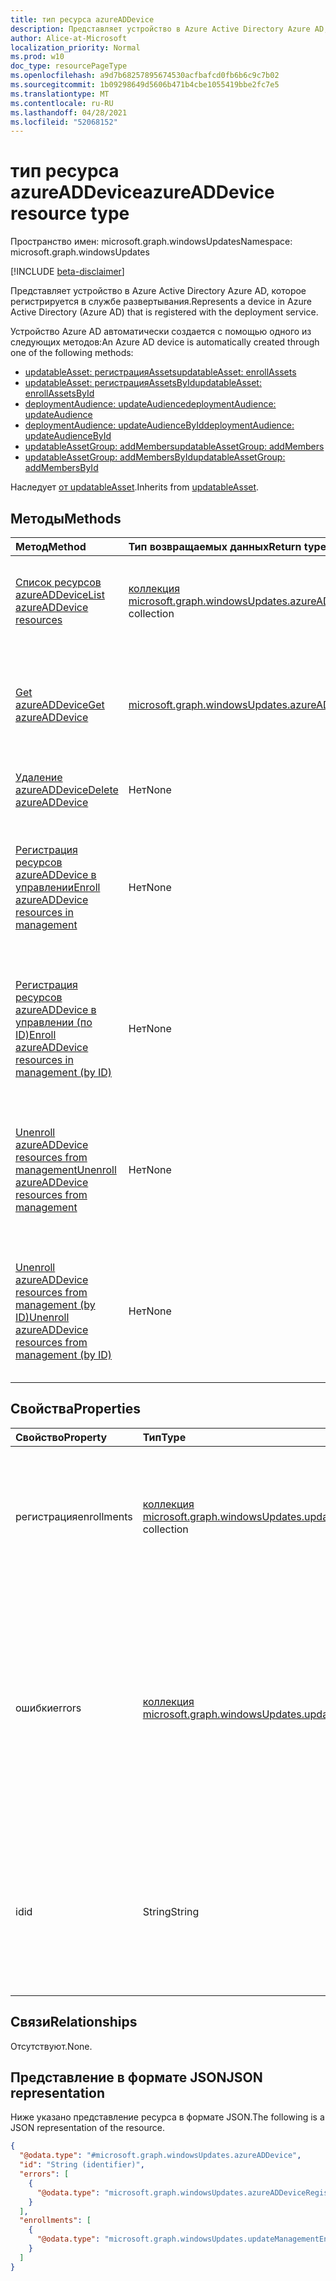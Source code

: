 ```yaml
---
title: тип ресурса azureADDevice
description: Представляет устройство в Azure Active Directory Azure AD, которое регистрируется в службе развертывания.
author: Alice-at-Microsoft
localization_priority: Normal
ms.prod: w10
doc_type: resourcePageType
ms.openlocfilehash: a9d7b68257895674530acfbafcd0fb6b6c9c7b02
ms.sourcegitcommit: 1b09298649d5606b471b4cbe1055419bbe2fc7e5
ms.translationtype: MT
ms.contentlocale: ru-RU
ms.lasthandoff: 04/28/2021
ms.locfileid: "52068152"
---
```

# <a name="azureaddevice-resource-type"></a><span data-ttu-id="a6c7f-103">тип ресурса azureADDevice</span><span class="sxs-lookup"><span data-stu-id="a6c7f-103">azureADDevice resource type</span></span>

<span data-ttu-id="a6c7f-104">Пространство имен: microsoft.graph.windowsUpdates</span><span class="sxs-lookup"><span data-stu-id="a6c7f-104">Namespace: microsoft.graph.windowsUpdates</span></span>

[!INCLUDE [beta-disclaimer](../../includes/beta-disclaimer.md)]

<span data-ttu-id="a6c7f-105">Представляет устройство в Azure Active Directory Azure AD, которое регистрируется в службе развертывания.</span><span class="sxs-lookup"><span data-stu-id="a6c7f-105">Represents a device in Azure Active Directory (Azure AD) that is registered with the deployment service.</span></span>

<span data-ttu-id="a6c7f-106">Устройство Azure AD автоматически создается с помощью одного из следующих методов:</span><span class="sxs-lookup"><span data-stu-id="a6c7f-106">An Azure AD device is automatically created through one of the following methods:</span></span>
* [<span data-ttu-id="a6c7f-107">updatableAsset: регистрацияAssets</span><span class="sxs-lookup"><span data-stu-id="a6c7f-107">updatableAsset: enrollAssets</span></span>](../api/windowsupdates-updatableasset-enrollassets.md)
* [<span data-ttu-id="a6c7f-108">updatableAsset: регистрацияAssetsById</span><span class="sxs-lookup"><span data-stu-id="a6c7f-108">updatableAsset: enrollAssetsById</span></span>](../api/windowsupdates-updatableasset-enrollassetsbyid.md)
* [<span data-ttu-id="a6c7f-109">deploymentAudience: updateAudience</span><span class="sxs-lookup"><span data-stu-id="a6c7f-109">deploymentAudience: updateAudience</span></span>](../api/windowsupdates-deploymentaudience-updateaudience.md)
* [<span data-ttu-id="a6c7f-110">deploymentAudience: updateAudienceById</span><span class="sxs-lookup"><span data-stu-id="a6c7f-110">deploymentAudience: updateAudienceById</span></span>](../api/windowsupdates-deploymentaudience-updateaudiencebyid.md)
* [<span data-ttu-id="a6c7f-111">updatableAssetGroup: addMembers</span><span class="sxs-lookup"><span data-stu-id="a6c7f-111">updatableAssetGroup: addMembers</span></span>](../api/windowsupdates-updatableassetgroup-addmembers.md)
* [<span data-ttu-id="a6c7f-112">updatableAssetGroup: addMembersById</span><span class="sxs-lookup"><span data-stu-id="a6c7f-112">updatableAssetGroup: addMembersById</span></span>](../api/windowsupdates-updatableassetgroup-addmembersbyid.md)

<span data-ttu-id="a6c7f-113">Наследует [от updatableAsset](../resources/windowsupdates-updatableasset.md).</span><span class="sxs-lookup"><span data-stu-id="a6c7f-113">Inherits from [updatableAsset](../resources/windowsupdates-updatableasset.md).</span></span>

## <a name="methods"></a><span data-ttu-id="a6c7f-114">Методы</span><span class="sxs-lookup"><span data-stu-id="a6c7f-114">Methods</span></span>
|<span data-ttu-id="a6c7f-115">Метод</span><span class="sxs-lookup"><span data-stu-id="a6c7f-115">Method</span></span>|<span data-ttu-id="a6c7f-116">Тип возвращаемых данных</span><span class="sxs-lookup"><span data-stu-id="a6c7f-116">Return type</span></span>|<span data-ttu-id="a6c7f-117">Описание</span><span class="sxs-lookup"><span data-stu-id="a6c7f-117">Description</span></span>|
|:---|:---|:---|
|[<span data-ttu-id="a6c7f-118">Список ресурсов azureADDevice</span><span class="sxs-lookup"><span data-stu-id="a6c7f-118">List azureADDevice resources</span></span>](../api/windowsupdates-updates-list-updatableassets-azureaddevice.md)|<span data-ttu-id="a6c7f-119">[коллекция microsoft.graph.windowsUpdates.azureADDevice](../resources/windowsupdates-azureaddevice.md)</span><span class="sxs-lookup"><span data-stu-id="a6c7f-119">[microsoft.graph.windowsUpdates.azureADDevice](../resources/windowsupdates-azureaddevice.md) collection</span></span>|<span data-ttu-id="a6c7f-120">Получите список объектов [AzureADDevice](../resources/windowsupdates-azureaddevice.md) и их свойств.</span><span class="sxs-lookup"><span data-stu-id="a6c7f-120">Get a list of the [azureADDevice](../resources/windowsupdates-azureaddevice.md) objects and their properties.</span></span>|
|[<span data-ttu-id="a6c7f-121">Get azureADDevice</span><span class="sxs-lookup"><span data-stu-id="a6c7f-121">Get azureADDevice</span></span>](../api/windowsupdates-azureaddevice-get.md)|[<span data-ttu-id="a6c7f-122">microsoft.graph.windowsUpdates.azureADDevice</span><span class="sxs-lookup"><span data-stu-id="a6c7f-122">microsoft.graph.windowsUpdates.azureADDevice</span></span>](../resources/windowsupdates-azureaddevice.md)|<span data-ttu-id="a6c7f-123">Ознакомьтесь с свойствами и отношениями объекта [azureADDevice.](../resources/windowsupdates-azureaddevice.md)</span><span class="sxs-lookup"><span data-stu-id="a6c7f-123">Read the properties and relationships of an [azureADDevice](../resources/windowsupdates-azureaddevice.md) object.</span></span>|
|[<span data-ttu-id="a6c7f-124">Удаление azureADDevice</span><span class="sxs-lookup"><span data-stu-id="a6c7f-124">Delete azureADDevice</span></span>](../api/windowsupdates-azureaddevice-delete.md)|<span data-ttu-id="a6c7f-125">Нет</span><span class="sxs-lookup"><span data-stu-id="a6c7f-125">None</span></span>|<span data-ttu-id="a6c7f-126">Удаление [объекта azureADDevice.](../resources/windowsupdates-azureaddevice.md)</span><span class="sxs-lookup"><span data-stu-id="a6c7f-126">Delete an [azureADDevice](../resources/windowsupdates-azureaddevice.md) object.</span></span>|
|[<span data-ttu-id="a6c7f-127">Регистрация ресурсов azureADDevice в управлении</span><span class="sxs-lookup"><span data-stu-id="a6c7f-127">Enroll azureADDevice resources in management</span></span>](../api/windowsupdates-updatableasset-enrollassets.md)|<span data-ttu-id="a6c7f-128">Нет</span><span class="sxs-lookup"><span data-stu-id="a6c7f-128">None</span></span>|<span data-ttu-id="a6c7f-129">Регистрация [ресурсов azureADDevice](../resources/windowsupdates-azureaddevice.md) в управлении обновлениями службой развертывания.</span><span class="sxs-lookup"><span data-stu-id="a6c7f-129">Enroll [azureADDevice](../resources/windowsupdates-azureaddevice.md) resources in update management by the deployment service.</span></span>|
|[<span data-ttu-id="a6c7f-130">Регистрация ресурсов azureADDevice в управлении (по ID)</span><span class="sxs-lookup"><span data-stu-id="a6c7f-130">Enroll azureADDevice resources in management (by ID)</span></span>](../api/windowsupdates-updatableasset-enrollassetsbyid.md)|<span data-ttu-id="a6c7f-131">Нет</span><span class="sxs-lookup"><span data-stu-id="a6c7f-131">None</span></span>|<span data-ttu-id="a6c7f-132">Регистрация [ресурсов azureADDevice](../resources/windowsupdates-azureaddevice.md) в управлении обновлениями службой развертывания.</span><span class="sxs-lookup"><span data-stu-id="a6c7f-132">Enroll [azureADDevice](../resources/windowsupdates-azureaddevice.md) resources in update management by the deployment service.</span></span>|
|[<span data-ttu-id="a6c7f-133">Unenroll azureADDevice resources from management</span><span class="sxs-lookup"><span data-stu-id="a6c7f-133">Unenroll azureADDevice resources from management</span></span>](../api/windowsupdates-updatableasset-unenrollassets.md)|<span data-ttu-id="a6c7f-134">Нет</span><span class="sxs-lookup"><span data-stu-id="a6c7f-134">None</span></span>|<span data-ttu-id="a6c7f-135">Unenroll [azureADDevice resources](../resources/windowsupdates-azureaddevice.md) from update management by the deployment service.</span><span class="sxs-lookup"><span data-stu-id="a6c7f-135">Unenroll [azureADDevice](../resources/windowsupdates-azureaddevice.md) resources from update management by the deployment service.</span></span>|
|[<span data-ttu-id="a6c7f-136">Unenroll azureADDevice resources from management (by ID)</span><span class="sxs-lookup"><span data-stu-id="a6c7f-136">Unenroll azureADDevice resources from management (by ID)</span></span>](../api/windowsupdates-updatableasset-unenrollassetsbyid.md)|<span data-ttu-id="a6c7f-137">Нет</span><span class="sxs-lookup"><span data-stu-id="a6c7f-137">None</span></span>|<span data-ttu-id="a6c7f-138">Unenroll [azureADDevice resources](../resources/windowsupdates-azureaddevice.md) from update management by the deployment service.</span><span class="sxs-lookup"><span data-stu-id="a6c7f-138">Unenroll [azureADDevice](../resources/windowsupdates-azureaddevice.md) resources from update management by the deployment service.</span></span>|

## <a name="properties"></a><span data-ttu-id="a6c7f-139">Свойства</span><span class="sxs-lookup"><span data-stu-id="a6c7f-139">Properties</span></span>
|<span data-ttu-id="a6c7f-140">Свойство</span><span class="sxs-lookup"><span data-stu-id="a6c7f-140">Property</span></span>|<span data-ttu-id="a6c7f-141">Тип</span><span class="sxs-lookup"><span data-stu-id="a6c7f-141">Type</span></span>|<span data-ttu-id="a6c7f-142">Описание</span><span class="sxs-lookup"><span data-stu-id="a6c7f-142">Description</span></span>|
|:---|:---|:---|
|<span data-ttu-id="a6c7f-143">регистрация</span><span class="sxs-lookup"><span data-stu-id="a6c7f-143">enrollments</span></span>|<span data-ttu-id="a6c7f-144">[коллекция microsoft.graph.windowsUpdates.updatableAssetEnrollment](../resources/windowsupdates-updatableassetenrollment.md)</span><span class="sxs-lookup"><span data-stu-id="a6c7f-144">[microsoft.graph.windowsUpdates.updatableAssetEnrollment](../resources/windowsupdates-updatableassetenrollment.md) collection</span></span>|<span data-ttu-id="a6c7f-145">Указывает области службы, в которую зачислилось устройство.</span><span class="sxs-lookup"><span data-stu-id="a6c7f-145">Specifies areas of the service in which the device is enrolled.</span></span> <span data-ttu-id="a6c7f-146">Только для чтения.</span><span class="sxs-lookup"><span data-stu-id="a6c7f-146">Read-only.</span></span> <span data-ttu-id="a6c7f-147">Возвращается по умолчанию.</span><span class="sxs-lookup"><span data-stu-id="a6c7f-147">Returned by default.</span></span>|
|<span data-ttu-id="a6c7f-148">ошибки</span><span class="sxs-lookup"><span data-stu-id="a6c7f-148">errors</span></span>|<span data-ttu-id="a6c7f-149">[коллекция microsoft.graph.windowsUpdates.updatableAssetError](../resources/windowsupdates-updatableasseterror.md)</span><span class="sxs-lookup"><span data-stu-id="a6c7f-149">[microsoft.graph.windowsUpdates.updatableAssetError](../resources/windowsupdates-updatableasseterror.md) collection</span></span>|<span data-ttu-id="a6c7f-150">Указывает все ошибки, которые мешают устройству быть зарегистрированным в управлении обновлениями или пересчете развернутого контента.</span><span class="sxs-lookup"><span data-stu-id="a6c7f-150">Specifies any errors that prevent the device from being enrolled in update management or receving deployed content.</span></span> <span data-ttu-id="a6c7f-151">Только для чтения.</span><span class="sxs-lookup"><span data-stu-id="a6c7f-151">Read-only.</span></span> <span data-ttu-id="a6c7f-152">Возвращается по умолчанию.</span><span class="sxs-lookup"><span data-stu-id="a6c7f-152">Returned by default.</span></span>|
|<span data-ttu-id="a6c7f-153">id</span><span class="sxs-lookup"><span data-stu-id="a6c7f-153">id</span></span>|<span data-ttu-id="a6c7f-154">String</span><span class="sxs-lookup"><span data-stu-id="a6c7f-154">String</span></span>|<span data-ttu-id="a6c7f-155">Идентификатор устройства.</span><span class="sxs-lookup"><span data-stu-id="a6c7f-155">An identifier for the device.</span></span> <span data-ttu-id="a6c7f-156">Ключ.</span><span class="sxs-lookup"><span data-stu-id="a6c7f-156">Key.</span></span> <span data-ttu-id="a6c7f-157">Значение null не допускается.</span><span class="sxs-lookup"><span data-stu-id="a6c7f-157">Not nullable.</span></span> <span data-ttu-id="a6c7f-158">Только для чтения.</span><span class="sxs-lookup"><span data-stu-id="a6c7f-158">Read-only.</span></span> <span data-ttu-id="a6c7f-159">Возвращается по умолчанию.</span><span class="sxs-lookup"><span data-stu-id="a6c7f-159">Returned by default.</span></span> <span data-ttu-id="a6c7f-160">Унаследованный от [updatableAsset](../resources/windowsupdates-updatableasset.md)</span><span class="sxs-lookup"><span data-stu-id="a6c7f-160">Inherited from [updatableAsset](../resources/windowsupdates-updatableasset.md)</span></span>|

## <a name="relationships"></a><span data-ttu-id="a6c7f-161">Связи</span><span class="sxs-lookup"><span data-stu-id="a6c7f-161">Relationships</span></span>
<span data-ttu-id="a6c7f-162">Отсутствуют.</span><span class="sxs-lookup"><span data-stu-id="a6c7f-162">None.</span></span>

## <a name="json-representation"></a><span data-ttu-id="a6c7f-163">Представление в формате JSON</span><span class="sxs-lookup"><span data-stu-id="a6c7f-163">JSON representation</span></span>
<span data-ttu-id="a6c7f-164">Ниже указано представление ресурса в формате JSON.</span><span class="sxs-lookup"><span data-stu-id="a6c7f-164">The following is a JSON representation of the resource.</span></span>
<!-- {
  "blockType": "resource",
  "keyProperty": "id",
  "@odata.type": "microsoft.graph.windowsUpdates.azureADDevice",
  "baseType": "microsoft.graph.windowsUpdates.updatableAsset",
  "openType": false
}
-->
``` json
{
  "@odata.type": "#microsoft.graph.windowsUpdates.azureADDevice",
  "id": "String (identifier)",
  "errors": [
    {
      "@odata.type": "microsoft.graph.windowsUpdates.azureADDeviceRegistrationError"
    }
  ],
  "enrollments": [
    {
      "@odata.type": "microsoft.graph.windowsUpdates.updateManagementEnrollment"
    }
  ]
}
```

